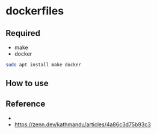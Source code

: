# dockerfiles
## Required
 - make
 - docker

```bash
sudo apt install make docker
```
## How to use

## Reference
 - 
 - https://zenn.dev/kathmandu/articles/4a86c3d75b93c3